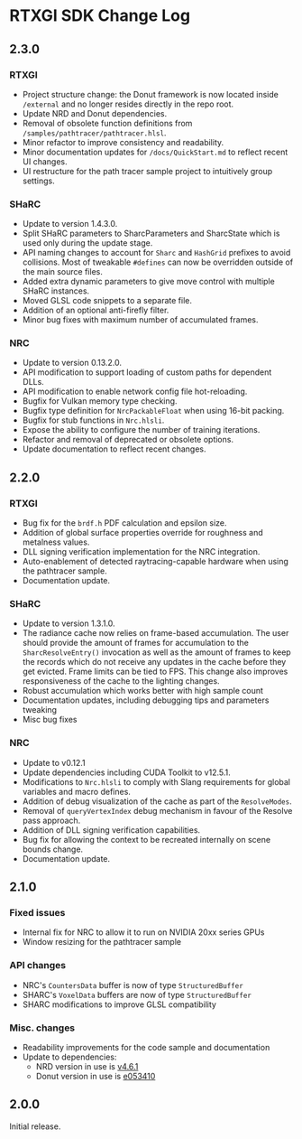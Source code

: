 # RTXGI SDK Change Log

## 2.3.0

### RTXGI
- Project structure change: the Donut framework is now located inside `/external` and no longer resides directly in the repo root.
- Update NRD and Donut dependencies.
- Removal of obsolete function definitions from `/samples/pathtracer/pathtracer.hlsl`.
- Minor refactor to improve consistency and readability.
- Minor documentation updates for `/docs/QuickStart.md` to reflect recent UI changes.
- UI restructure for the path tracer sample project to intuitively group settings.

### SHaRC
- Update to version 1.4.3.0.
- Split SHaRC parameters to SharcParameters and SharcState which is used only during the update stage.
- API naming changes to account for `Sharc` and `HashGrid` prefixes to avoid collisions. Most of tweakable `#defines` can now be overridden outside of the main source files.
- Added extra dynamic parameters to give move control with multiple SHaRC instances.
- Moved GLSL code snippets to a separate file.
- Addition of an optional anti-firefly filter.
- Minor bug fixes with maximum number of accumulated frames.

### NRC
- Update to version 0.13.2.0.
- API modification to support loading of custom paths for dependent DLLs.
- API modification to enable network config file hot-reloading.
- Bugfix for Vulkan memory type checking.
- Bugfix type definition for `NrcPackableFloat` when using 16-bit packing.
- Bugfix for stub functions in `Nrc.hlsli`.
- Expose the ability to configure the number of training iterations.
- Refactor and removal of deprecated or obsolete options.
- Update documentation to reflect recent changes.

## 2.2.0

### RTXGI
- Bug fix for the `brdf.h` PDF calculation and epsilon size.
- Addition of global surface properties override for roughness and metalness values.
- DLL signing verification implementation for the NRC integration.
- Auto-enablement of detected raytracing-capable hardware when using the pathtracer sample.
- Documentation update.

### SHaRC
- Update to version 1.3.1.0.
- The radiance cache now relies on frame-based accumulation. The user should provide the amount of frames for accumulation to the `SharcResolveEntry()` invocation as well as the amount of frames to keep the records which do not receive any updates in the cache before they get evicted. Frame limits can be tied to FPS. This change also improves responsiveness of the cache to the lighting changes.
- Robust accumulation which works better with high sample count
- Documentation updates, including debugging tips and parameters tweaking
- Misc bug fixes

### NRC
- Update to v0.12.1
- Update dependencies including CUDA Toolkit to v12.5.1.
- Modifications to `Nrc.hlsli` to comply with Slang requirements for global variables and macro defines.
- Addition of debug visualization of the cache as part of the `ResolveModes`.
- Removal of `queryVertexIndex` debug mechanism in favour of the Resolve pass approach.
- Addition of DLL signing verification capabilities.
- Bug fix for allowing the context to be recreated internally on scene bounds change.
- Documentation update.

## 2.1.0

### Fixed issues
- Internal fix for NRC to allow it to run on NVIDIA 20xx series GPUs
- Window resizing for the pathtracer sample

### API changes
- NRC's `CountersData` buffer is now of type `StructuredBuffer`
- SHARC's `VoxelData` buffers are now of type `StructuredBuffer`
- SHARC modifications to improve GLSL compatibility

### Misc. changes
- Readability improvements for the code sample and documentation
- Update to dependencies:
    - NRD version in use is [v4.6.1](https://github.com/NVIDIAGameWorks/RayTracingDenoiser/tree/db4f66f301406344211d86463d9f3ba43e74412a)
    - Donut version in use is [e053410](https://github.com/NVIDIAGameWorks/donut/tree/e05341011f82ca72dd0d37adc8ef9235ef5607b3)

## 2.0.0
Initial release.
